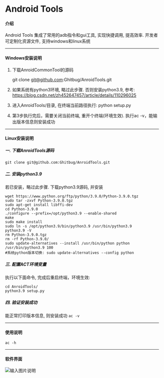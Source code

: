 # Android Tools

#### 介绍

Android Tools 集成了常用的adb指令和gui工具, 实现快捷调用,  提高效率.
开发者可定制化资源文件, 支持windows和linux系统

------------


#### Windows安装说明
1. 下载AnroidCommonTool的源码

   git clone git@github.com:Ghitbug/AnroidTools.git


2. 如果系统有python3环境, 略过此步骤. 否则安装python3.9, 参考:
   https://blog.csdn.net/zh452647457/article/details/110296025

3. 进入AnroidTools/目录, 在终端当前路径执行: python setup.py
4. 第3步执行完后，需要关闭当前终端, 重开个终端(环境生效). 执行ac -v，能输出版本信息则安装成功

------------
#### Linux安装说明
##### 一. 下载AnroidTools源码
   `git clone git@github.com:Ghitbug/AnroidTools.git`
##### 二. 安装python3.9
   若已安装，略过此步骤. 下载python3.9源码, 并安装


    wget https://www.python.org/ftp/python/3.9.0/Python-3.9.0.tgz
    sudo tar -zxvf Python-3.9.0.tgz
    sudo apt-get install libffi-dev
    cd Python-3.9.0
    ./configure --prefix=/opt/python3.9 --enable-shared 
    make
    sudo make install
    sudo ln -s /opt/python3.9/bin/python3.9 /usr/bin/python3.9
    python3.9 -V
    rm Python-3.9.0.tgz
    rm -rf Python-3.9.0/
    sudo update-alternatives --install /usr/bin/python python /usr/bin/python3.9 100
    #系统python版本切换: sudo update-alternatives --config python 

##### 三. 配置ACT环境变量
  执行以下面命令, 完成后重启终端，环境生效:
  
    cd AnroidTools/
    python3.9 setup.py
##### 四. 验证安装成功
   能正常打印版本信息, 则安装成功
   `ac -v`

------------


#### 使用说明

 `ac -h`

------------


#### 软件界面

![输入图片说明](https://gitee.com/dyldmy/AnroidCommonTool/raw/master/res/ac.PNG "在这里输入图片标题")
